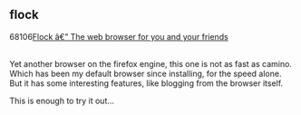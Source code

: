 <article><h2>flock</h2><time><span class="day">6</span><span class="month">8</span><span class="year">106</span></time><a href="http://www.flock.com/">Flock â€” The web browser for you and your friends</a> <br /><br /><p>Yet another browser on the firefox engine, this one is not as fast as camino. Which has been my default browser since installing, for the speed alone. But it has some interesting features, like blogging from the browser itself.</p><p>This is enough to try it out...<br /></p><p></p></article>